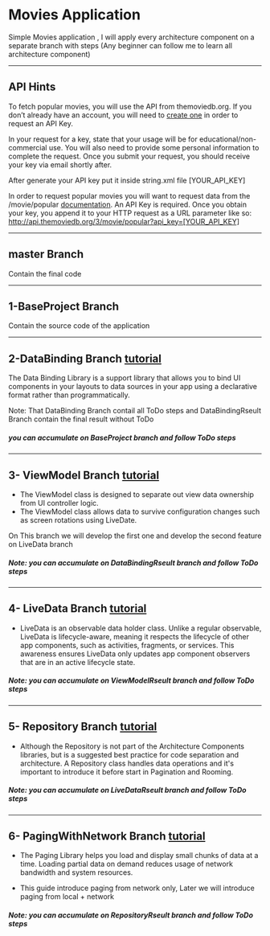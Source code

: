 # Movies Application

Simple Movies application , I will apply every architecture component on a separate branch with steps
(Any beginner can follow me to learn all architecture component)

-----------------------

##  API Hints

To fetch popular movies, you will use the API from themoviedb.org.
If you don’t already have an account, you will need to [create one](https://www.themoviedb.org/account/signup) in order to request an API Key. 
   
In your request for a key, state that your usage will be for educational/non-commercial use. You will also need to provide some personal information to complete the request. Once you submit your request, you should receive your key via email shortly after.

After generate your API key put it inside string.xml file 
<string name="api_key" translatable="false">[YOUR_API_KEY]</string>
    
In order to request popular movies you will want to request data from the /movie/popular [documentation](https://developers.themoviedb.org/3/discover/movie-discover). An API Key is required.
Once you obtain your key, you append it to your HTTP request as a URL parameter like so:
http://api.themoviedb.org/3/movie/popular?api_key=[YOUR_API_KEY]

--------------------------------

##   master Branch 

Contain the final code

--------------------------------

##   1-BaseProject Branch

Contain the source code of the application 

--------------------------------

##   2-DataBinding Branch [tutorial](https://developer.android.com/topic/libraries/data-binding)

The Data Binding Library is a support library that allows you to bind UI components in your layouts to data sources in your app using a declarative format rather than programmatically.

Note: That DataBinding Branch contail all ToDo steps
and DataBindingRseult Branch contain the final result without ToDo 
##### you can accumulate on BaseProject branch and follow ToDo steps

--------------------------------

## 3- ViewModel Branch [tutorial](https://developer.android.com/topic/libraries/architecture/viewmodel)

- The ViewModel class is designed to separate out view data ownership from UI controller logic.
- The ViewModel class allows data to survive configuration changes such as screen rotations using LiveDate.

On This branch we will develop the first one and develop the second feature on LiveData branch

##### Note: you can accumulate on DataBindingRseult branch and follow ToDo steps

--------------------------------

## 4- LiveData Branch [tutorial](https://developer.android.com/topic/libraries/architecture/livedata)

- LiveData is an observable data holder class. Unlike a regular observable, LiveData is lifecycle-aware, meaning it respects the lifecycle of other app components, such as activities, fragments, or services. This awareness ensures LiveData only updates app component observers that are in an active lifecycle state.

##### Note: you can accumulate on ViewModelRseult branch and follow ToDo steps

--------------------------------

## 5- Repository Branch [tutorial](https://codelabs.developers.google.com/codelabs/android-training-livedata-viewmodel/#7)

- Although the Repository is not part of the Architecture Components libraries, but is a suggested best practice for code separation and architecture. A Repository class handles data operations and it's important to introduce it before start in Pagination and Rooming. 

##### Note: you can accumulate on LiveDataRseult branch and follow ToDo steps

--------------------------------

## 6- PagingWithNetwork Branch [tutorial](https://developer.android.com/topic/libraries/architecture/paging) 

- The Paging Library helps you load and display small chunks of data at a time. Loading partial data on demand reduces usage of network bandwidth and system resources.

- This guide introduce paging from network only, Later we will introduce paging from local + network

##### Note: you can accumulate on RepositoryRseult branch and follow ToDo steps
   
